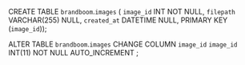 CREATE TABLE `brandboom`.`images` (
  `image_id` INT NOT NULL,
  `filepath` VARCHAR(255) NULL,
  `created_at` DATETIME NULL,
  PRIMARY KEY (`image_id`));


ALTER TABLE `brandboom`.`images` 
CHANGE COLUMN `image_id` `image_id` INT(11) NOT NULL AUTO_INCREMENT ;
